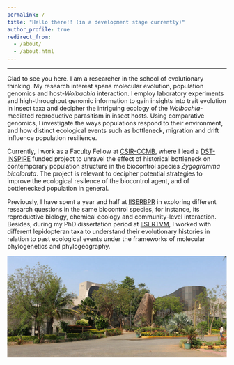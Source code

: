 ```yaml
---
permalink: /
title: "Hello there!! (in a development stage currently)"
author_profile: true
redirect_from: 
  - /about/
  - /about.html
---
```



------
Glad to see you here. I am a researcher in the school of evolutionary thinking. My research interest spans molecular evolution, population genomics and host-*Wolbachia* interaction. I employ laboratory experiments and high-throughput genomic information to gain insights into trait evolution in insect taxa and decipher the intriguing ecology of the *Wolbachia*-mediated reproductive parasitism in insect hosts. Using comparative genomics, I investigate the ways populations respond to their environment, and how distinct ecological events such as bottleneck, migration and drift influence population resilience.

Currently, I work as a Faculty Fellow at [CSIR-CCMB](https://ccmb.res.in), where I lead a [DST-INSPIRE](https://www.online-inspire.gov.in/) funded project to unravel the effect of historical bottleneck on contemporary population structure in the biocontrol species *Zygogramma bicolorata*. The project is relevant to decipher potential strategies to improve the ecological resilence of the biocontrol agent, and of bottlenecked population in general.

Previously, I have spent a year and half at [IISERBPR](https://iiserbpr.ac.in) in exploring different research questions in the same biocontrol species, for instance, its reproductive biology, chemical ecology and community-level interaction. Besides, during my PhD dissertation period at [IISERTVM](https://iisertvm.ac.in), I worked with different lepidopteran taxa to understand their evolutionary histories in relation to past ecological events under the frameworks of molecular phylogenetics and phylogeography.


![Lacones image](/images/lacones.jpg)
